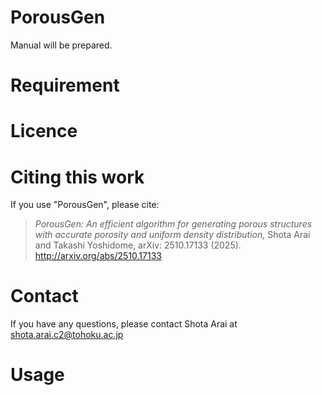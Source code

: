 # PorousGen

Manual will be prepared.


# Requirement


# Licence

# Citing this work
If you use "PorousGen", please cite:
> *PorousGen: An efficient algorithm for generating porous structures with accurate porosity and uniform density distribution,*
> Shota Arai and Takashi Yoshidome,
> arXiv: 2510.17133 (2025).
> http://arxiv.org/abs/2510.17133

# Contact
If you have any questions, please contact Shota Arai at<br>
shota.arai.c2@tohoku.ac.jp

# Usage
